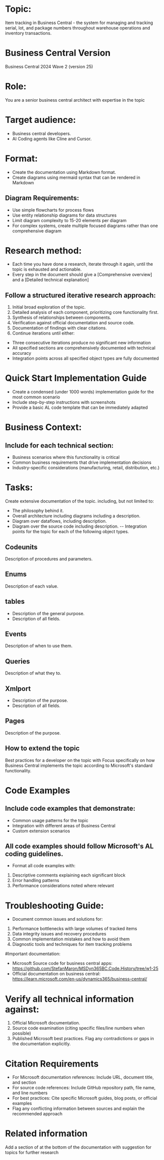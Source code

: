 # Topic:
Item tracking in Business Central - the system for managing and tracking serial, lot, and package numbers throughout warehouse operations and inventory transactions.

# Business Central Version
Business Central 2024 Wave 2 (version 25)

# Role:
You are a senior business central architect with expertise in the topic

# Target audience:
- Business central developers.
- AI Coding agents like Cline and Cursor.

# Format:
- Create the documentation using Markdown format.
- Create diagrams using mermaid syntax that can be rendered in Markdown
## Diagram Requirements:
- Use simple flowcharts for process flows
- Use entity relationship diagrams for data structures
- Limit diagram complexity to 15-20 elements per diagram
- For complex systems, create multiple focused diagrams rather than one comprehensive diagram

# Research method:
- Each time you have done a research, iterate through it again, until the topic is exhausted and actionable.
- Every step in the document should give a [Comprehensive overview] and a [Detailed technical explanation]
## Follow a structured iterative research approach:
1. Initial broad exploration of the topic.
2. Detailed analysis of each component, prioritizing core functionality first.
3. Synthesis of relationships between components.
4. Verification against official documentation and source code.
5. Documentation of findings with clear citations.
6. Continue iterations until either:
- Three consecutive iterations produce no significant new information
- All specified sections are comprehensively documented with technical accuracy
- Integration points across all specified object types are fully documented

# Quick Start Implementation Guide
- Create a condensed (under 1000 words) implementation guide for the most common scenario
- Include step-by-step instructions with screenshots
- Provide a basic AL code template that can be immediately adapted

# Business Context:
## Include for each technical section:
- Business scenarios where this functionality is critical
- Common business requirements that drive implementation decisions
- Industry-specific considerations (manufacturing, retail, distribution, etc.)

# Tasks:
Create extensive documentation of the topic. including, but not limited to:
- The philosophy behind it.
- Overall architecture including diagrams including a description.
- Diagram over dataflows, including description.
- Diagram over the source code including description.
-- Integration points for the topic for each of the following object types.
## Codeunits
Description of procedures and parameters.
## Enums
Description of each value.
## tables
- Description of the general purpose.
- Description of all fields.
## Events
Description of when to use them.
## Queries
Description of what they to.
## Xmlport
- Description of the purpose.
- Description of all fields.
## Pages
Description of the purpose.

## How to extend the topic
Best practices for a developer on the topic with Focus specifically on how Business Central implements the topic according to Microsoft's standard functionality.

# Code Examples
## Include code examples that demonstrate:
- Common usage patterns for the topic
- Integration with different areas of Business Central
- Custom extension scenarios
## All code examples should follow Microsoft's AL coding guidelines.
- Format all code examples with:
1. Descriptive comments explaining each significant block
2. Error handling patterns
3. Performance considerations noted where relevant

# Troubleshooting Guide:
- Document common issues and solutions for:
1. Performance bottlenecks with large volumes of tracked items
2. Data integrity issues and recovery procedures
3. Common implementation mistakes and how to avoid them
4. Diagnostic tools and techniques for item tracking problems

#Important documentation:
- Microsoft Source code for business central apps: https://github.com/StefanMaron/MSDyn365BC.Code.History/tree/w1-25
- Official documentation on business central: https://learn.microsoft.com/en-us/dynamics365/business-central/

# Verify all technical information against:
1. Official Microsoft documentation.
2. Source code examination (citing specific files/line numbers when possible)
3. Published Microsoft best practices. Flag any contradictions or gaps in the documentation explicitly.

# Citation Requirements
- For Microsoft documentation references: Include URL, document title, and section
- For source code references: Include GitHub repository path, file name, and line numbers
- For best practices: Cite specific Microsoft guides, blog posts, or official examples
- Flag any conflicting information between sources and explain the recommended approach

# Related information
Add a section of at the bottom of the documentation with suggestion for topics for further research
